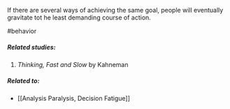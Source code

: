 If there are several ways of achieving the same goal, people will eventually gravitate tot he least demanding course of action.

#behavior  

##### Related studies: 

1. *Thinking, Fast and Slow* by Kahneman

##### Related to: 

- [[Analysis Paralysis, Decision Fatigue]] 